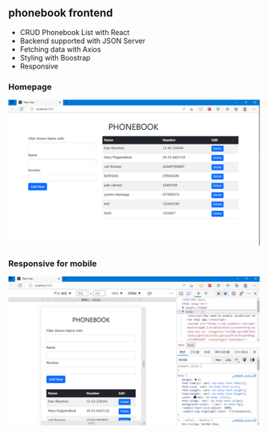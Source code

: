 ## phonebook frontend

- CRUD Phonebook List with React
- Backend supported with JSON Server
- Fetching data with Axios
- Styling with Boostrap
- Responsive

### Homepage
![home](public//home_new.png?raw=true "home")

### Responsive for mobile
![home_mobile](public//home_mobile.png?raw=true "home_mobile")

